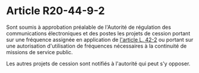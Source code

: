 # Article R20-44-9-2

Sont soumis à approbation préalable de l'Autorité de régulation des communications électroniques et des postes les projets de cession portant sur une fréquence assignée en application de [l'article L. 42-2][1] ou portant sur une autorisation d'utilisation de fréquences nécessaires à la continuité de missions de service public. 

Les autres projets de cession sont notifiés à l'autorité qui peut s'y opposer.

 [1]: /affichCodeArticle.do?cidTexte=LEGITEXT000006070987&idArticle=LEGIARTI000006465941&dateTexte=&categorieLien=cid